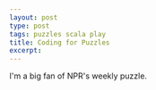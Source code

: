 ```yaml
---
layout: post
type: post
tags: puzzles scala play
title: Coding for Puzzles
excerpt:
---
```


I'm a big fan of NPR's weekly puzzle.